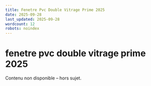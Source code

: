 ```yaml
---
title: Fenetre Pvc Double Vitrage Prime 2025
date: 2025-09-28
last_updated: 2025-09-28
wordcount: 12
robots: noindex
---
```


# fenetre pvc double vitrage prime 2025

Contenu non disponible – hors sujet.